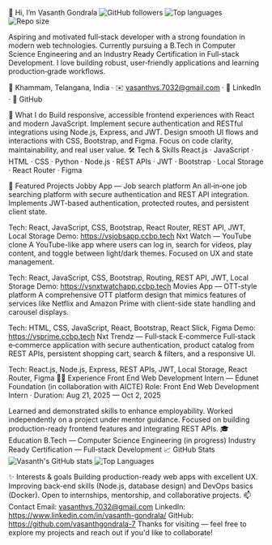 👋 Hi, I’m Vasanth Gondrala
![GitHub followers](https://img.shields.io/github/followers/vasanthgondrala-7?label=Follow&style=social) ![Top languages](https://img.shields.io/github/languages/top/vasanthgondrala-7?style=flat-square) ![Repo size](https://img.shields.io/github/repo-size/vasanthgondrala-7?style=flat-square)

Aspiring and motivated full‑stack developer with a strong foundation in modern web technologies. Currently pursuing a B.Tech in Computer Science Engineering and an Industry Ready Certification in Full‑stack Development. I love building robust, user‑friendly applications and learning production‑grade workflows.

📍 Khammam, Telangana, India · ✉️ vasanthvs.7032@gmail.com · 🔗 LinkedIn · 🔗 GitHub

🔭 What I do
Build responsive, accessible frontend experiences with React and modern JavaScript.
Implement secure authentication and RESTful integrations using Node.js, Express, and JWT.
Design smooth UI flows and interactions with CSS, Bootstrap, and Figma.
Focus on code clarity, maintainability, and real user value.
🛠️ Tech & Skills
React.js · JavaScript · HTML · CSS · Python · Node.js · REST APIs · JWT · Bootstrap · Local Storage · React Router · Figma

🚀 Featured Projects
Jobby App — Job search platform
An all‑in‑one job searching platform with secure authentication and REST API integration. Implements JWT-based authentication, protected routes, and persistent client state.

Tech: React, JavaScript, CSS, Bootstrap, React Router, REST API, JWT, Local Storage
Demo: https://vsjobsapp.ccbp.tech
Nxt Watch — YouTube clone
A YouTube-like app where users can log in, search for videos, play content, and toggle between light/dark themes. Focused on UX and state management.

Tech: React, JavaScript, CSS, Bootstrap, Routing, REST API, JWT, Local Storage
Demo: https://vsnxtwatchapp.ccbp.tech
Movies App — OTT-style platform
A comprehensive OTT platform design that mimics features of services like Netflix and Amazon Prime with client-side state handling and carousel displays.

Tech: HTML, CSS, JavaScript, React, Bootstrap, React Slick, Figma
Demo: https://vsprime.ccbp.tech
Nxt Trendz — Full‑stack E‑commerce
Full‑stack e‑commerce application with secure authentication, product catalog from REST APIs, persistent shopping cart, search & filters, and a responsive UI.

Tech: React.js, Node.js, Express, REST APIs, JWT, Local Storage, React Router, Figma
🧑‍💼 Experience
Front End Web Development Intern — Edunet Foundation (in collaboration with AICTE)
Role: Front End Web Development Intern · Duration: Aug 21, 2025 — Oct 2, 2025

Learned and demonstrated skills to enhance employability.
Worked independently on a project under mentor guidance.
Focused on building production-ready frontend features and integrating REST APIs.
🎓 Education
B.Tech — Computer Science Engineering (in progress)
Industry Ready Certification — Full‑stack Development
📈 GitHub Stats
![Vasanth's GitHub stats](https://github-readme-stats.vercel.app/api?username=vasanthgondrala-7&show_icons=true&theme=radical) ![Top Languages](https://github-readme-stats.vercel.app/api/top-langs/?username=vasanthgondrala-7&layout=compact&theme=radical)

✨ Interests & goals
Building production-ready web apps with excellent UX.
Improving back-end skills (Node.js, database design) and DevOps basics (Docker).
Open to internships, mentorship, and collaborative projects.
📫 Contact
Email: vasanthvs.7032@gmail.com
LinkedIn: https://www.linkedin.com/in/vasanth-gondrala/
GitHub: https://github.com/vasanthgondrala-7
Thanks for visiting — feel free to explore my projects and reach out if you'd like to collaborate!
